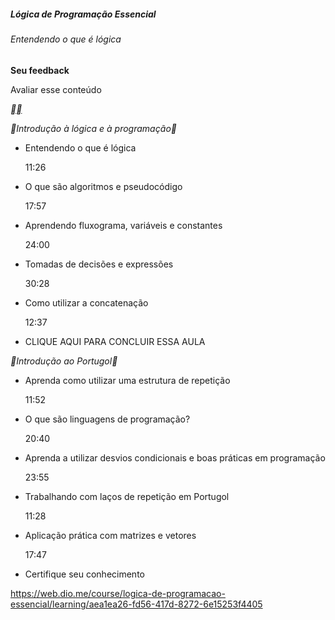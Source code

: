##### Lógica de Programação Essencial

###### Entendendo o que é lógica

**Seu feedback**

Avaliar esse conteúdo

[**](https://web.dio.me/course/logica-de-programacao-essencial/learning/aea1ea26-fd56-417d-8272-6e15253f4405)[**](https://web.dio.me/course/logica-de-programacao-essencial/learning/1881c741-e5d5-4855-94ed-e2a7d07de331)



**Introdução à lógica e à programação**

- Entendendo o que é lógica

  11:26

- O que são algoritmos e pseudocódigo

  17:57

- Aprendendo fluxograma, variáveis e constantes

  24:00

- Tomadas de decisões e expressões

  30:28

- Como utilizar a concatenação

  12:37

- CLIQUE AQUI PARA CONCLUIR ESSA AULA

**Introdução ao Portugol**

- Aprenda como utilizar uma estrutura de repetição

  11:52

- O que são linguagens de programação?

  20:40

- Aprenda a utilizar desvios condicionais e boas práticas em programação

  23:55

- Trabalhando com laços de repetição em Portugol

  11:28

- Aplicação prática com matrizes e vetores

  17:47

- Certifique seu conhecimento



https://web.dio.me/course/logica-de-programacao-essencial/learning/aea1ea26-fd56-417d-8272-6e15253f4405

